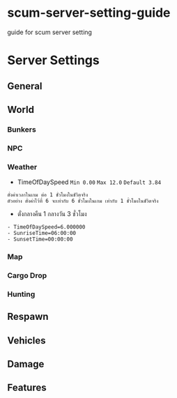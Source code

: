 # scum-server-setting-guide
guide for scum server setting

# Server Settings

## General

## World

### Bunkers

### NPC

### Weather
- TimeOfDaySpeed
`Min 0.00` `Max 12.0` `Default 3.84`
```
ตั่งค่าเวลาในเกม ต่อ 1 ชั่วโมงในชัวิตจริง
ตัวอย่าง ตั่งค่าไว้ที่ 6 จะเท่ากับ 6 ชั่วโมงในเกม เท่ากับ 1 ชั่วโมงในชัวิตจริง
```
- ตั่งกลางคืน 1 กลางวัน 3 ชั่วโมง
```
- TimeOfDaySpeed=6.000000
- SunriseTime=06:00:00
- SunsetTime=00:00:00
```

### Map

### Cargo Drop

### Hunting

## Respawn

## Vehicles

## Damage

## Features
